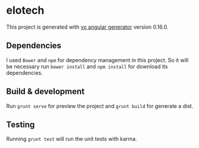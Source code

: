 # elotech

This project is generated with [yo angular generator](https://github.com/yeoman/generator-angular)
version 0.16.0.

## Dependencies

I used `Bower` and `npm` for dependency management in this project. So it will be necessary run `bower install` and `npm install` for download its dependencies.

## Build & development

Run `grunt serve` for preview the project and `grunt build` for generate a dist.

## Testing

Running `grunt test` will run the unit tests with karma.
